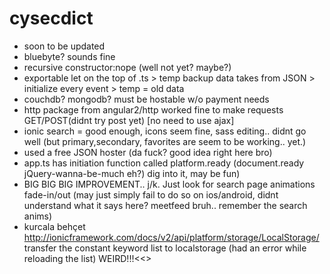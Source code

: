 # cysecdict
- soon to be updated
- bluebyte? sounds fine
- recursive constructor:nope (well not yet? maybe?)
- exportable let on the top of .ts > temp backup data takes from JSON > initialize every event > temp = old data
- couchdb? mongodb? must be hostable w/o payment needs
- http package from angular2/http worked fine to make requests GET/POST(didnt try post yet) [no need to use ajax]
- ionic search = good enough, icons seem fine, sass editing.. didnt go well (but primary,secondary, favorites are seem to be working.. yet.)
- used a free JSON hoster (da fuck? good idea right here bro)
- app.ts has initiation function called platform.ready (document.ready jQuery-wanna-be-much eh?) dig into it, may be fun)
- BIG BIG BIG IMPROVEMENT.. j/k. Just look for search page animations fade-in/out (may just simply fail to do so on ios/android, didnt understand what it says here? meetfeed bruh.. remember the search anims)
- kurcala behçet http://ionicframework.com/docs/v2/api/platform/storage/LocalStorage/ transfer the constant keyword list to localstorage (had an error while reloading the list) WEIRD!!!<<<lololo>>

